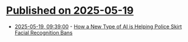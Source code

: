 # [Published on 2025-05-19](index.md)

* [2025-05-19, 09:39:00](https://soylentnews.org/article.pl?sid=25/05/18/135204&from=rss) - [How a New Type of AI is Helping Police Skirt Facial Recognition Bans](https://soylentnews.org/article.pl?sid=25/05/18/135204&from=rss)
